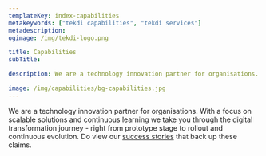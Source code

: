 ```yaml
---
templateKey: index-capabilities
metakeywords: ["tekdi capabilities", "tekdi services"]
metadescription:
ogimage: /img/tekdi-logo.png

title: Capabilities
subTitle: 

description: We are a technology innovation partner for organisations. With a focus on scalable solutions and continuous learning we take you through the digital transformation journey - right from prototype stage to rollout and continuous evolution. Do view our [success stories](/success-stories) that back up these claims.

image: /img/capabilities/bg-capabilities.jpg
---
```

We are a technology innovation partner for organisations. With a focus on scalable solutions and continuous learning we take you through the digital transformation journey - right from prototype stage to rollout and continuous evolution. Do view our [success stories](/success-stories) that back up these claims.